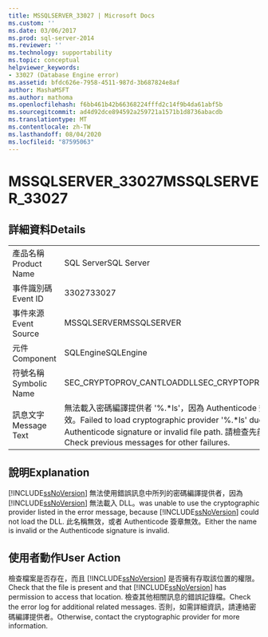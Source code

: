 ```yaml
---
title: MSSQLSERVER_33027 | Microsoft Docs
ms.custom: ''
ms.date: 03/06/2017
ms.prod: sql-server-2014
ms.reviewer: ''
ms.technology: supportability
ms.topic: conceptual
helpviewer_keywords:
- 33027 (Database Engine error)
ms.assetid: bfdc626e-7958-4511-987d-3b687824e8af
author: MashaMSFT
ms.author: mathoma
ms.openlocfilehash: f6bb461b42b66368224fffd2c14f9b4da61abf5b
ms.sourcegitcommit: ad4d92dce894592a259721a1571b1d8736abacdb
ms.translationtype: MT
ms.contentlocale: zh-TW
ms.lasthandoff: 08/04/2020
ms.locfileid: "87595063"
---
```

# <a name="mssqlserver_33027"></a><span data-ttu-id="bf764-102">MSSQLSERVER_33027</span><span class="sxs-lookup"><span data-stu-id="bf764-102">MSSQLSERVER_33027</span></span>
    
## <a name="details"></a><span data-ttu-id="bf764-103">詳細資料</span><span class="sxs-lookup"><span data-stu-id="bf764-103">Details</span></span>  
  
|||  
|-|-|  
|<span data-ttu-id="bf764-104">產品名稱</span><span class="sxs-lookup"><span data-stu-id="bf764-104">Product Name</span></span>|<span data-ttu-id="bf764-105">SQL Server</span><span class="sxs-lookup"><span data-stu-id="bf764-105">SQL Server</span></span>|  
|<span data-ttu-id="bf764-106">事件識別碼</span><span class="sxs-lookup"><span data-stu-id="bf764-106">Event ID</span></span>|<span data-ttu-id="bf764-107">33027</span><span class="sxs-lookup"><span data-stu-id="bf764-107">33027</span></span>|  
|<span data-ttu-id="bf764-108">事件來源</span><span class="sxs-lookup"><span data-stu-id="bf764-108">Event Source</span></span>|<span data-ttu-id="bf764-109">MSSQLSERVER</span><span class="sxs-lookup"><span data-stu-id="bf764-109">MSSQLSERVER</span></span>|  
|<span data-ttu-id="bf764-110">元件</span><span class="sxs-lookup"><span data-stu-id="bf764-110">Component</span></span>|<span data-ttu-id="bf764-111">SQLEngine</span><span class="sxs-lookup"><span data-stu-id="bf764-111">SQLEngine</span></span>|  
|<span data-ttu-id="bf764-112">符號名稱</span><span class="sxs-lookup"><span data-stu-id="bf764-112">Symbolic Name</span></span>|<span data-ttu-id="bf764-113">SEC_CRYPTOPROV_CANTLOADDLL</span><span class="sxs-lookup"><span data-stu-id="bf764-113">SEC_CRYPTOPROV_CANTLOADDLL</span></span>|  
|<span data-ttu-id="bf764-114">訊息文字</span><span class="sxs-lookup"><span data-stu-id="bf764-114">Message Text</span></span>|<span data-ttu-id="bf764-115">無法載入密碼編譯提供者 '%.\*ls'，因為 Authenticode 簽章或檔案路徑無效。</span><span class="sxs-lookup"><span data-stu-id="bf764-115">Failed to load cryptographic provider '%.\*ls' due to an invalid Authenticode signature or invalid file path.</span></span> <span data-ttu-id="bf764-116">請檢查先前其他失敗的訊息。</span><span class="sxs-lookup"><span data-stu-id="bf764-116">Check previous messages for other failures.</span></span>|  
  
## <a name="explanation"></a><span data-ttu-id="bf764-117">說明</span><span class="sxs-lookup"><span data-stu-id="bf764-117">Explanation</span></span>  
 [!INCLUDE[ssNoVersion](../../includes/ssnoversion-md.md)] <span data-ttu-id="bf764-118">無法使用錯誤訊息中所列的密碼編譯提供者，因為 [!INCLUDE[ssNoVersion](../../includes/ssnoversion-md.md)] 無法載入 DLL。</span><span class="sxs-lookup"><span data-stu-id="bf764-118">was unable to use the cryptographic provider listed in the error message, because [!INCLUDE[ssNoVersion](../../includes/ssnoversion-md.md)] could not load the DLL.</span></span> <span data-ttu-id="bf764-119">此名稱無效，或者 Authenticode 簽章無效。</span><span class="sxs-lookup"><span data-stu-id="bf764-119">Either the name is invalid or the Authenticode signature is invalid.</span></span>  
  
## <a name="user-action"></a><span data-ttu-id="bf764-120">使用者動作</span><span class="sxs-lookup"><span data-stu-id="bf764-120">User Action</span></span>  
 <span data-ttu-id="bf764-121">檢查檔案是否存在，而且 [!INCLUDE[ssNoVersion](../../includes/ssnoversion-md.md)] 是否擁有存取該位置的權限。</span><span class="sxs-lookup"><span data-stu-id="bf764-121">Check that the file is present and that [!INCLUDE[ssNoVersion](../../includes/ssnoversion-md.md)] has permission to access that location.</span></span> <span data-ttu-id="bf764-122">檢查其他相關訊息的錯誤記錄檔。</span><span class="sxs-lookup"><span data-stu-id="bf764-122">Check the error log for additional related messages.</span></span> <span data-ttu-id="bf764-123">否則，如需詳細資訊，請連絡密碼編譯提供者。</span><span class="sxs-lookup"><span data-stu-id="bf764-123">Otherwise, contact the cryptographic provider for more information.</span></span>  
  
  

